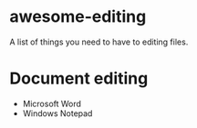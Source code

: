 # awesome-editing
A list of things you need to have to editing files.

# Document editing

- Microsoft Word
- Windows Notepad